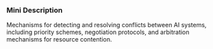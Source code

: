 ### Mini Description

Mechanisms for detecting and resolving conflicts between AI systems, including priority schemes, negotiation protocols, and arbitration mechanisms for resource contention.
